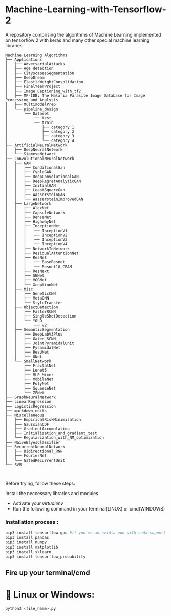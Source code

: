 # Machine-Learning-with-Tensorflow-2
A repository comprising the algorithms of Machine Learning implemented on tensorflow 2 with keras and many other special machine learning libraries.

```
Machine Learning Algorithms
├── Applications
│   ├── AdversarialAttacks
│   ├── Age detection
│   ├── CityscapesSegmentation
│   ├── DeepDream
│   ├── ElasticWeightConsolidation
│   ├── FinalYearProject
│   ├── Image_Captioning_with_tf2
│   ├── MP-IDB: The Malaria Parasite Image Database for Image Processing and Analysis
│   ├── MultimodelPrep
│   └── pipeline_design
│       └── Dataset
│           ├── test
│           └── train
│               ├── category 1
│               ├── category 2
│               ├── category 3
│               └── category 4
├── ArtificialNeuralNetwork
│   ├── DeepNeuralNetwork
│   └── SiameseNetwork
├── ConvolutionalNeuralNetwork
│   ├── GAN
│   │   ├── ConditionalGan
│   │   ├── CycleGAN
│   │   ├── DeepConvolutionalGAN
│   │   ├── DeepRegretAnalyticGAN
│   │   ├── InitialGAN
│   │   ├── LeastSquareGan
│   │   ├── WassersteinGAN
│   │   └── WassersteinImprovedGAN
│   ├── LargeNetwork
│   │   ├── AlexNet
│   │   ├── CapsuleNetwork
│   │   ├── DenseNet
│   │   ├── HighwayNet
│   │   ├── InceptionNet
│   │   │   ├── InceptionV1
│   │   │   ├── InceptionV2
│   │   │   ├── InceptionV3
│   │   │   └── InceptionV4
│   │   ├── NetworkInNetwork
│   │   ├── ResidualAttentionNet
│   │   ├── ResNet
│   │   │   ├── BaseResnet
│   │   │   └── Resnet18_CBAM
│   │   ├── ResNext
│   │   ├── SENet
│   │   ├── VGGNet
│   │   └── XceptionNet
│   ├── Misc
│   │   ├── GeneticCNN
│   │   ├── MetaQNN
│   │   └── StyleTransfer
│   ├── ObjectDetection
│   │   ├── FasterRCNN
│   │   ├── SingleShotDetection
│   │   └── YOLO
│   │       └── v2
│   ├── SemanticSegmentation
│   │   ├── DeepLabV3Plus
│   │   ├── Gated_SCNN
│   │   ├── JointPyramidalUnit
│   │   ├── PyramidalNet
│   │   ├── ResUNet
│   │   └── UNet
│   └── SmallNetwork
│       ├── FractalNet
│       ├── Lenet5
│       ├── MLP-Mixer
│       ├── MobileNet
│       ├── PolyNet
│       ├── SqueezeNet
│       └── ZFNet
├── GraphNeuralNetwork
├── LinearRegression
├── LogisticRegression
├── markdown_edits
├── Miscellaneous
│   ├── EmpiricalRiskMinimization
│   ├── GaussianCDF
│   ├── GradientAccumulation
│   ├── Initialization_and_gradient_test
│   └── Regularization_with_NM_optimization
├── NaiveBayesClassifier
├── RecurrentNeuralNetwork
│   ├── Bidirectional_RNN
│   ├── FourierNet
│   └── GatedRecurrentUnit
└── SVM



```

Before trying, follow these steps:

  Install the neccessary libraries and modules
   - Activate your *virtualenv*
   - Run the following command in your terminal(LINUX) or cmd(WINDOWS)
 
  ###  Installation process :
  ```bash
  pip3 install tensorflow-gpu #if you've an nvidia-gpu with cuda support
  pip3 install pandas
  pip3 install numpy
  pip3 install matplotlib
  pip3 install sklearn
  pip3 install tensorflow_probability
  ```
  
  ## Fire up your terminal/cmd
   
   # 🤖 Linux or Windows:
   ```bash
   python3 <file_name>.py
   ```

  
